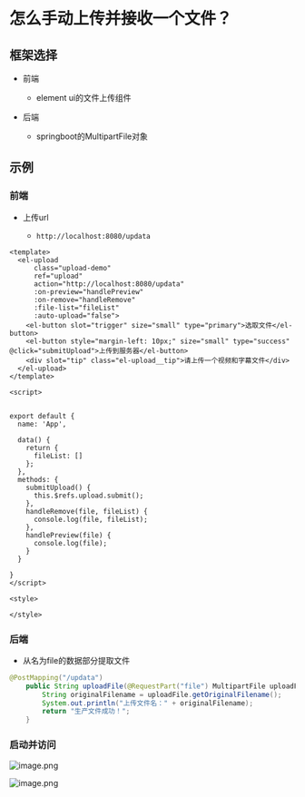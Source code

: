 # 怎么手动上传并接收一个文件？



## 框架选择

- 前端
  - element ui的文件上传组件



- 后端
  - springboot的MultipartFile对象





## 示例



### 前端



- 上传url

  - ```http
    http://localhost:8080/updata
    ```

    



```vue
<template>
  <el-upload
      class="upload-demo"
      ref="upload"
      action="http://localhost:8080/updata"
      :on-preview="handlePreview"
      :on-remove="handleRemove"
      :file-list="fileList"
      :auto-upload="false">
    <el-button slot="trigger" size="small" type="primary">选取文件</el-button>
    <el-button style="margin-left: 10px;" size="small" type="success" @click="submitUpload">上传到服务器</el-button>
    <div slot="tip" class="el-upload__tip">请上传一个视频和字幕文件</div>
  </el-upload>
</template>

<script>


export default {
  name: 'App',

  data() {
    return {
      fileList: []
    };
  },
  methods: {
    submitUpload() {
      this.$refs.upload.submit();
    },
    handleRemove(file, fileList) {
      console.log(file, fileList);
    },
    handlePreview(file) {
      console.log(file);
    }
  }

}
</script>

<style>

</style>

```



### 后端



- 从名为file的数据部分提取文件



```java
@PostMapping("/updata")
    public String uploadFile(@RequestPart("file") MultipartFile uploadFile) {
        String originalFilename = uploadFile.getOriginalFilename();
        System.out.println("上传文件名：" + originalFilename);
        return "生产文件成功！";
    }
```



### 启动并访问



![image.png](http://81.71.143.136/figurebed/figurebedcontroller/picture/1763a41b-7e7f-486e-b53a-cbe1060f8ceb617)







![image.png](http://81.71.143.136/figurebed/figurebedcontroller/picture/d892bde4-6c34-45cc-9ca8-7a8a37a2f746615)

